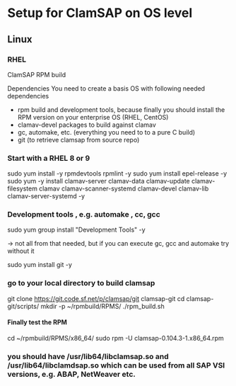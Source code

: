 # Setup for ClamSAP on OS level

## Linux

### RHEL
ClamSAP RPM build

Dependencies
You need to create a basis OS with following needed dependencies
-	rpm build and development tools, because finally you should install the RPM version on your enterprise OS (RHEL, CentOS)
-	clamav-devel packages to build against clamav
-	gc, automake, etc. (everything you need to to a pure C build)
-	git (to retrieve clamsap from source repo)

### Start with a RHEL 8 or 9
sudo yum install -y rpmdevtools rpmlint -y
sudo yum install epel-release -y
sudo yum -y install clamav-server clamav-data clamav-update clamav-filesystem clamav clamav-scanner-systemd clamav-devel clamav-lib clamav-server-systemd -y

### Development tools , e.g. automake , cc, gcc
sudo yum group install "Development Tools" -y 

  -> not all from that needed, but if you can execute gc, gcc and automake try without it
  
sudo yum install git -y

### go to your local directory to build clamsap
git clone https://git.code.sf.net/p/clamsap/git clamsap-git
cd clamsap-git/scripts/
mkdir -p ~/rpmbuild/RPMS/
./rpm_build.sh


#### Finally test the RPM
cd ~/rpmbuild/RPMS/x86_64/
sudo rpm -U clamsap-0.104.3-1.x86_64.rpm
### you should have  /usr/lib64/libclamsap.so and  /usr/lib64/libclamdsap.so which can be used from all SAP VSI versions, e.g. ABAP, NetWeaver etc.
